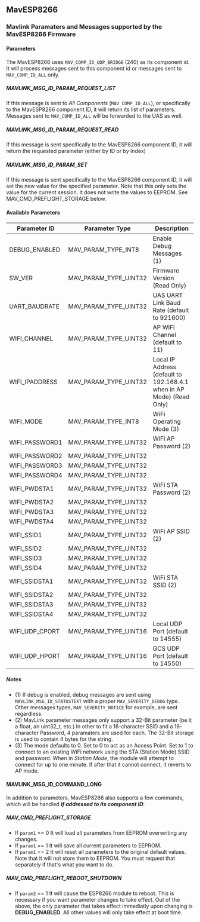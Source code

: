 ## MavESP8266
### Mavlink Paramaters and Messages supported by the MavESP8266 Firmware

#### Parameters

The MavESP8266 uses ```MAV_COMP_ID_UDP_BRIDGE``` (240) as its component id. It will process messages sent to this component id or messages sent to ```MAV_COMP_ID_ALL``` only.

##### MAVLINK_MSG_ID_PARAM_REQUEST_LIST

If this message is sent to *All Components* (```MAV_COMP_ID_ALL```), or specifically to the MavESP8266 component ID, it will return its list of parameters. Messages sent to ```MAV_COMP_ID_ALL``` will be forwarded to the UAS as well.

##### MAVLINK_MSG_ID_PARAM_REQUEST_READ

If this message is sent specifically to the MavESP8266 component ID, it will return the requested parameter (either by ID or by Index)

##### MAVLINK_MSG_ID_PARAM_SET

If this message is sent specifically to the MavESP8266 component ID, it will set the new value for the specified parameter. Note that this only sets the value for the current session. It does not write the values to EEPROM. See MAV_CMD_PREFLIGHT_STORAGE below.

#### Available Parameters

| Parameter ID  | Parameter Type | Description |
| ------------- | -------------- | ----------- |
| DEBUG_ENABLED | MAV_PARAM_TYPE_INT8  | Enable Debug Messages (1) |
| SW_VER  | MAV_PARAM_TYPE_UINT32 | Firmware Version (Read Only) |
| UART_BAUDRATE | MAV_PARAM_TYPE_UINT32 | UAS UART Link Baud Rate (default to 921600) |
| WIFI_CHANNEL  | MAV_PARAM_TYPE_UINT32 | AP WiFi Channel (default to 11) |
| WIFI_IPADDRESS | MAV_PARAM_TYPE_UINT32 | Local IP Address (default to 192.168.4.1 when in AP Mode) (Read Only) |
| WIFI_MODE | MAV_PARAM_TYPE_INT8 | WiFi Operating Mode (3) |
| WIFI_PASSWORD1 | MAV_PARAM_TYPE_UINT32 | WiFi AP Password (2) |
| WIFI_PASSWORD2 | MAV_PARAM_TYPE_UINT32 | |
| WIFI_PASSWORD3 | MAV_PARAM_TYPE_UINT32 | |
| WIFI_PASSWORD4 | MAV_PARAM_TYPE_UINT32 | |
| WIFI_PWDSTA1 | MAV_PARAM_TYPE_UINT32 | WiFi STA Password (2) |
| WIFI_PWDSTA2 | MAV_PARAM_TYPE_UINT32 | |
| WIFI_PWDSTA3 | MAV_PARAM_TYPE_UINT32 | |
| WIFI_PWDSTA4 | MAV_PARAM_TYPE_UINT32 | |
| WIFI_SSID1 | MAV_PARAM_TYPE_UINT32 | WiFi AP SSID (2) |
| WIFI_SSID2 | MAV_PARAM_TYPE_UINT32 | |
| WIFI_SSID3 | MAV_PARAM_TYPE_UINT32 | |
| WIFI_SSID4 | MAV_PARAM_TYPE_UINT32 | |
| WIFI_SSIDSTA1 | MAV_PARAM_TYPE_UINT32 | WiFi STA SSID (2) |
| WIFI_SSIDSTA2 | MAV_PARAM_TYPE_UINT32 | |
| WIFI_SSIDSTA3 | MAV_PARAM_TYPE_UINT32 | |
| WIFI_SSIDSTA4 | MAV_PARAM_TYPE_UINT32 | |
| WIFI_UDP_CPORT | MAV_PARAM_TYPE_UINT16 | Local UDP Port (default to 14555)  |
| WIFI_UDP_HPORT | MAV_PARAM_TYPE_UINT16 | GCS UDP Port (default to 14550) |

##### Notes

* (1) If debug is enabled, debug messages are sent using ```MAVLINK_MSG_ID_STATUSTEXT``` with a proper ```MAV_SEVERITY_DEBUG``` type. Other messages types, ```MAV_SEVERITY_NOTICE``` for example, are sent regardless.
* (2) MavLink parameter messages only support a 32-Bit parameter (be it a float, an uint32_t, etc.) In other to fit a 16-character SSID and a 16-character Password, 4 paramaters are used for each. The 32-Bit storage is used to contain 4 bytes for the string.
* (3) The mode defaults to 0. Set to 0 to act as an Access Point. Set to 1 to connect to an existing WiFi network using the STA (Station Mode) SSID and password. When in *Station Mode*, the module will attempt to connect for up to one minute. If after that it cannot connect, it reverts to AP mode.

#### MAVLINK_MSG_ID_COMMAND_LONG

In addition to parameters, MavESP8266 also supports a few commands, which will be handled _**if addressed to its component ID**_:

##### MAV_CMD_PREFLIGHT_STORAGE

* If ```param1``` == 0 It will load all parameters from EEPROM overwriting any changes.
* If ```param1``` == 1 It will save all current parameters to EEPROM. 
* If ```param1``` == 2 It will reset all parameters to the original default values. Note that it will not store them to EEPROM. You must request that separately if that's what you want to do.

##### MAV_CMD_PREFLIGHT_REBOOT_SHUTDOWN

* If ```param2``` == 1 It will cause the ESP8266 module to reboot. This is necessary if you want parameter changes to take effect. Out of the above, the only parameter that takes effect immediatly upon changing is **DEBUG_ENABLED**. All other values will only take effect at boot time.
